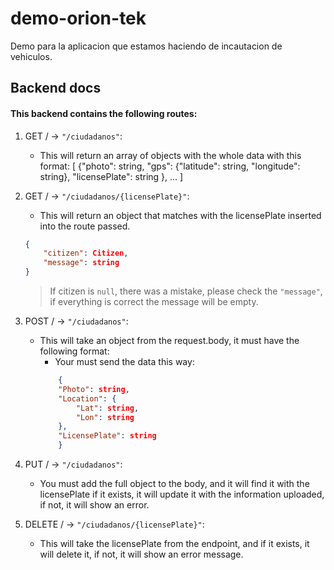# demo-orion-tek
Demo para la aplicacion que estamos haciendo de incautacion de vehiculos.

## Backend docs

#### This backend contains the following routes:

1. GET / -> `"/ciudadanos"`:
    - This will return an array of objects with the whole data with this format:
    [ {"photo": string, "gps": {"latitude": string, "longitude": string}, "licensePlate": string }, ... ]
2. GET / -> `"/ciudadanos/{licensePlate}"`:
    - This will return an object that matches with the licensePlate inserted into the route passed.
    ```json
    {
        "citizen": Citizen,
        "message": string
    }
    ```
    > If citizen is `null`, there was a mistake, please check the `"message"`, if everything is correct the message will be empty.
3. POST / -> `"/ciudadanos"`:
    - This will take an object from the request.body, it must have the following format:
        - Your must send the data this way:
        ```json
            {
            "Photo": string,
            "Location": {
                "Lat": string,
                "Lon": string
            },
            "LicensePlate": string
            }
        ```
4. PUT / -> `"/ciudadanos"`:
    - You must add the full object to the body, and it will find it with the licensePlate
    if it exists, it will update it with the information uploaded, if not, it will show an error.

5. DELETE / -> `"/ciudadanos/{licensePlate}"`:
    - This will take the licensePlate from the endpoint, and if it exists, it will delete it,
    if not, it will show an error message.